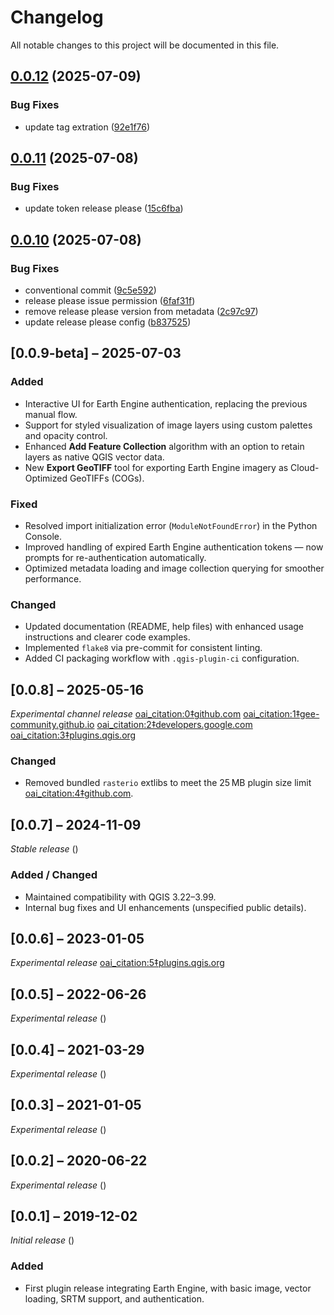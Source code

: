 # Changelog

All notable changes to this project will be documented in this file.

## [0.0.12](https://github.com/gee-community/qgis-earthengine-plugin/compare/v0.0.11...v0.0.12) (2025-07-09)


### Bug Fixes

* update tag extration ([92e1f76](https://github.com/gee-community/qgis-earthengine-plugin/commit/92e1f76baeafee0476e279915635aef05e78bf6d))

## [0.0.11](https://github.com/gee-community/qgis-earthengine-plugin/compare/v0.0.10...v0.0.11) (2025-07-08)


### Bug Fixes

* update token release please ([15c6fba](https://github.com/gee-community/qgis-earthengine-plugin/commit/15c6fba97f85a8f12d8f1a431e630c8b18447d50))

## [0.0.10](https://github.com/gee-community/qgis-earthengine-plugin/compare/0.0.9-beta...v0.0.10) (2025-07-08)


### Bug Fixes

* conventional commit ([9c5e592](https://github.com/gee-community/qgis-earthengine-plugin/commit/9c5e59267fc218c1547966b48275c46b7c729be0))
* release please issue permission ([6faf31f](https://github.com/gee-community/qgis-earthengine-plugin/commit/6faf31fa1780d7453a47df2610a842022141d6ae))
* remove release please version from metadata ([2c97c97](https://github.com/gee-community/qgis-earthengine-plugin/commit/2c97c979dd7537c8e0db0401592966e775df01ec))
* update release please config ([b837525](https://github.com/gee-community/qgis-earthengine-plugin/commit/b83752568bc0f2b3459c581c4d67ac00334b64c3))

## [0.0.9-beta] – 2025-07-03
### Added
- Interactive UI for Earth Engine authentication, replacing the previous manual flow.
- Support for styled visualization of image layers using custom palettes and opacity control.
- Enhanced **Add Feature Collection** algorithm with an option to retain layers as native QGIS vector data.
- New **Export GeoTIFF** tool for exporting Earth Engine imagery as Cloud-Optimized GeoTIFFs (COGs).

### Fixed
- Resolved import initialization error (`ModuleNotFoundError`) in the Python Console.
- Improved handling of expired Earth Engine authentication tokens — now prompts for re-authentication automatically.
- Optimized metadata loading and image collection querying for smoother performance.

### Changed
- Updated documentation (README, help files) with enhanced usage instructions and clearer code examples.
- Implemented `flake8` via pre-commit for consistent linting.
- Added CI packaging workflow with `.qgis-plugin-ci` configuration.

## [0.0.8] – 2025-05-16
*Experimental channel release*  [oai_citation:0‡github.com](https://github.com/gee-community/qgis-earthengine-plugin) [oai_citation:1‡gee-community.github.io](https://gee-community.github.io/qgis-earthengine-plugin/) [oai_citation:2‡developers.google.com](https://developers.google.com/earth-engine/docs/release-notes) [oai_citation:3‡plugins.qgis.org](https://plugins.qgis.org/plugins/ee_plugin/)  
### Changed
- Removed bundled `rasterio` extlibs to meet the 25 MB plugin size limit  [oai_citation:4‡github.com](https://github.com/gee-community/qgis-earthengine-plugin/issues/275).

## [0.0.7] – 2024-11-09
*Stable release* ()  
### Added / Changed
- Maintained compatibility with QGIS 3.22–3.99.
- Internal bug fixes and UI enhancements (unspecified public details).

## [0.0.6] – 2023-01-05
*Experimental release*  [oai_citation:5‡plugins.qgis.org](https://plugins.qgis.org/plugins/ee_plugin/)

## [0.0.5] – 2022-06-26
*Experimental release* ()

## [0.0.4] – 2021-03-29
*Experimental release* ()

## [0.0.3] – 2021-01-05
*Experimental release* ()

## [0.0.2] – 2020-06-22
*Experimental release* ()

## [0.0.1] – 2019-12-02
*Initial release* ()  
### Added
- First plugin release integrating Earth Engine, with basic image, vector loading, SRTM support, and authentication.
